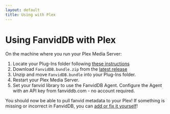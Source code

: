 ```yaml
---
layout: default
title: Using with Plex
---
```


# Using FanvidDB with Plex

On the machine where you run your Plex Media Server:

1. Locate your Plug-Ins folder following [these instructions](https://support.plex.tv/articles/201106098-how-do-i-find-the-plug-ins-folder/)
2. Download `FanvidDB.bundle.zip` from the [latest release](https://github.com/FanvidDB/FanvidDB.bundle/releases)
3. Unzip and move `FanvidDB.bundle` into your Plug-Ins folder.
4. Restart your Plex Media Server.
5. Set your fanvid library to use the FanvidDB Agent. Configure the Agent with an API key from fanviddb.com - no account required.

You should now be able to pull fanvid metadata to your Plex! If something is missing or incorrect in FanvidDB, you can [add or fix it yourself](/contributing/fanvid-data.html)!
